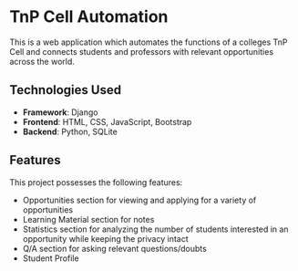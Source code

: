 # TnP Cell Automation
This is a web application which automates the functions of a colleges TnP Cell and connects students and professors with relevant opportunities across the world.

## Technologies Used
- **Framework**: Django
- **Frontend**: HTML, CSS, JavaScript, Bootstrap
- **Backend**: Python, SQLite

## Features
This project possesses the following features:
- Opportunities section for viewing and applying for a variety of opportunities
- Learning Material section for notes
- Statistics section for analyzing the number of students interested in an opportunity while keeping the privacy intact
- Q/A section for asking relevant questions/doubts
- Student Profile
